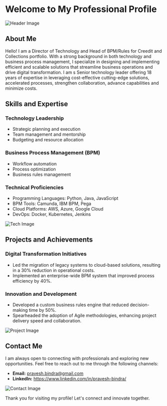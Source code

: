 # Welcome to My Professional Profile

![Header Image](path/to/header-image.jpg)

## About Me

Hello! I am a Director of Technology and Head of BPM/Rules for Creedit and Collections portfolio. With a strong background in both technology and business process management, I specialize in designing and implementing efficient and scalable solutions that streamline business operations and drive digital transformation.
I am s Senior technology leader offering 18 years of expertise in leveraging cost-effective cutting-edge solutions, accelerated processes, strengthen collaboration, advance capabilities and minimize costs.

## Skills and Expertise

### Technology Leadership
- Strategic planning and execution
- Team management and mentorship
- Budgeting and resource allocation

### Business Process Management (BPM)
- Workflow automation
- Process optimization
- Business rules management

### Technical Proficiencies
- Programming Languages: Python, Java, JavaScript
- BPM Tools: Camunda, IBM BPM, Pega
- Cloud Platforms: AWS, Azure, Google Cloud
- DevOps: Docker, Kubernetes, Jenkins

![Tech Image](path/to/tech-image.jpg)

## Projects and Achievements

### Digital Transformation Initiatives
- Led the migration of legacy systems to cloud-based solutions, resulting in a 30% reduction in operational costs.
- Implemented an enterprise-wide BPM system that improved process efficiency by 40%.

### Innovation and Development
- Developed a custom business rules engine that reduced decision-making time by 50%.
- Spearheaded the adoption of Agile methodologies, enhancing project delivery speed and collaboration.

![Project Image](path/to/project-image.jpg)

## Contact Me

I am always open to connecting with professionals and exploring new opportunities. Feel free to reach out to me through the following channels:

- **Email:** pravesh.bindra@gmail.com
- **LinkedIn:** https://www.linkedin.com/in/pravesh-bindra/


![Contact Image](path/to/contact-image.jpg)

Thank you for visiting my profile! Let's connect and innovate together.

